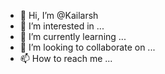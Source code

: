 - 👋 Hi, I’m @Kailarsh
- 👀 I’m interested in ...
- 🌱 I’m currently learning ...
- 💞️ I’m looking to collaborate on ...
- 📫 How to reach me ...

<!---
Kailarsh/Kailarsh is a ✨ special ✨ repository because its `README.md` (this file) appears on your GitHub profile.
You can click the Preview link to take a look at your changes.
--->
